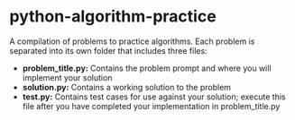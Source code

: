 # python-algorithm-practice

A compilation of problems to practice algorithms.
Each problem is separated into its own folder that includes three files:
- **problem_title.py:** Contains the problem prompt and where you will implement your solution
- **solution.py:** Contains a working solution to the problem
- **test.py:** Contains test cases for use against your solution; execute this file after you have completed your implementation in problem_title.py